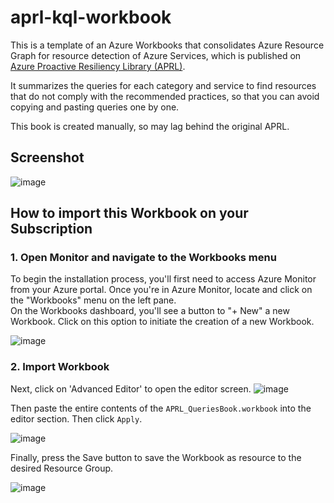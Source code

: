 # aprl-kql-workbook

This is a template of an Azure Workbooks that consolidates Azure Resource Graph for resource detection of Azure Services, which is published on [Azure Proactive Resiliency Library (APRL)](https://azure.github.io/Azure-Proactive-Resiliency-Library/services/). 

It summarizes the queries for each category and service to find resources that do not comply with the recommended practices, so that you can avoid copying and pasting queries one by one.

This book is created manually, so may lag behind the original APRL.

## Screenshot
![image](https://github.com/kzk839/aprl-kql-workbook/assets/3822284/055cce3e-8327-4e3b-b8c1-b6a83c6b1349)

## How to import this Workbook on your Subscription

### 1. Open Monitor and navigate to the Workbooks menu

To begin the installation process, you'll first need to access Azure Monitor from your Azure portal. Once you're in Azure Monitor, locate and click on the "Workbooks" menu on the left pane.  
On the Workbooks dashboard, you'll see a button to "+ New" a new Workbook. Click on this option to initiate the creation of a new Workbook.

![image](https://github.com/Azure/fta-postmigrationtasks/assets/3822284/d690c397-dc0a-4cec-b3ab-932fa329597d)

### 2. Import Workbook
Next, click on 'Advanced Editor' to open the editor screen. 
![image](https://github.com/Azure/fta-postmigrationtasks/assets/3822284/35ef1afb-5098-486a-8f93-35f7cdc67961)

Then paste the entire contents of the `APRL_QueriesBook.workbook` into the editor section.
Then click `Apply`.

![image](https://github.com/Azure/fta-postmigrationtasks/assets/3822284/296702b3-2c11-4323-9246-6620c6a5b23a)

Finally, press the Save button to save the Workbook as resource to the desired Resource Group.

![image](https://github.com/kzk839/aprl-kql-workbook/assets/3822284/c92644ac-74ab-4714-b2c9-2a163f044bd1)
